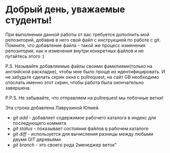 # Добрый день, уважаемые студенты! 
  При выполнении данной работы от вас требуется дополнить мой репозиторий, добавив в него свой файл с инструкцией по работе с git. Помните, что добавление файла - такой же процесс изменения репозитория, как и изменения внутри конкретных файлов и не пугайтесь этого :)

  P.S. Называйте добавляемые файлы своими фамилиями(только на английской раскладке), чтобы мне было проще их идентифицировать. И не забудьте сделать скрин окна с pullrequest, на сайт GB необходимо отослать именно этот скрин, чтобы работа была окончательно завершена.

  P.P.S. Не забывайте, что отправляем на pullrequest мы побочные ветки!

  Эта строка добавлена Лаврухиной Юлией.
  * *git add* - добавляет содержимое рабочего каталога в индекс для последующего коммита
  * *git status* - показывает состояния файлов в рабочем каталоге
  * *git diff* - используется для вычисления разницы между любыми двумя GIT деревьями
  * *git branch* - это своего рода 2менеджер веток"